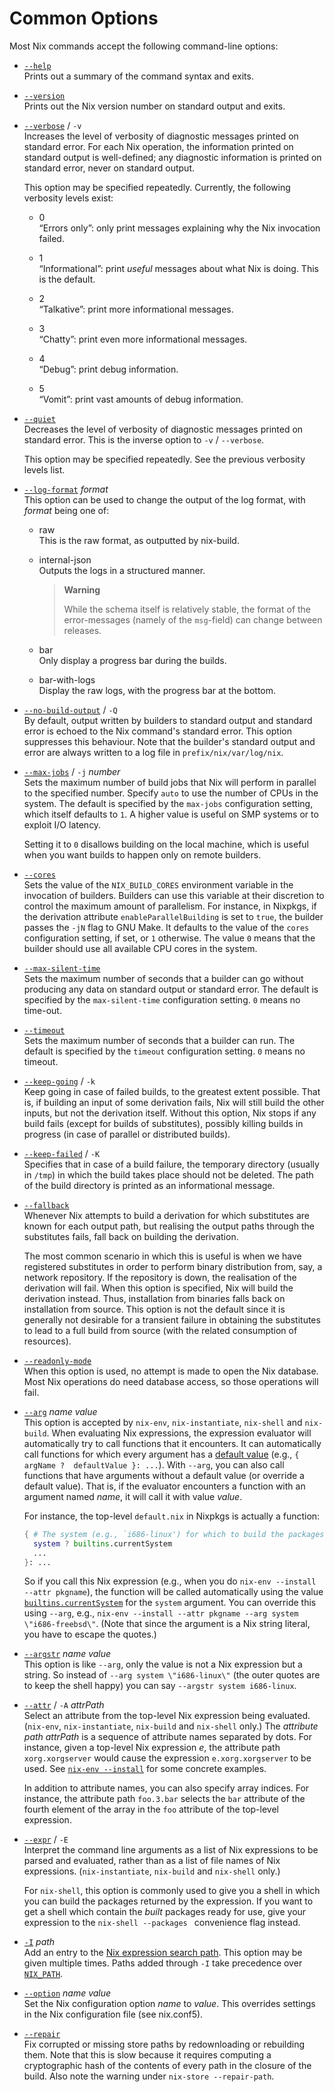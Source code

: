 # Common Options

Most Nix commands accept the following command-line options:

  - <span id="opt-help">[`--help`](#opt-help)</span>\
    Prints out a summary of the command syntax and exits.

  - <span id="opt-version">[`--version`](#opt-version)</span>\
    Prints out the Nix version number on standard output and exits.

  - <span id="opt-verbose">[`--verbose`](#opt-verbose)</span> / `-v`\
    Increases the level of verbosity of diagnostic messages printed on
    standard error. For each Nix operation, the information printed on
    standard output is well-defined; any diagnostic information is
    printed on standard error, never on standard output.

    This option may be specified repeatedly. Currently, the following
    verbosity levels exist:

      - 0\
        “Errors only”: only print messages explaining why the Nix
        invocation failed.

      - 1\
        “Informational”: print *useful* messages about what Nix is
        doing. This is the default.

      - 2\
        “Talkative”: print more informational messages.

      - 3\
        “Chatty”: print even more informational messages.

      - 4\
        “Debug”: print debug information.

      - 5\
        “Vomit”: print vast amounts of debug information.

  - <span id="opt-quiet">[`--quiet`](#opt-quiet)</span>\
    Decreases the level of verbosity of diagnostic messages printed on
    standard error. This is the inverse option to `-v` / `--verbose`.

    This option may be specified repeatedly. See the previous verbosity
    levels list.

  - <span id="opt-log-format">[`--log-format`](#opt-log-format)</span> *format*\
    This option can be used to change the output of the log format, with
    *format* being one of:

      - raw\
        This is the raw format, as outputted by nix-build.

      - internal-json\
        Outputs the logs in a structured manner.

        > **Warning**
        >
        > While the schema itself is relatively stable, the format of
        > the error-messages (namely of the `msg`-field) can change
        > between releases.

      - bar\
        Only display a progress bar during the builds.

      - bar-with-logs\
        Display the raw logs, with the progress bar at the bottom.

  - <span id="opt-no-build-output">[`--no-build-output`](#opt-no-build-output)</span> / `-Q`\
    By default, output written by builders to standard output and
    standard error is echoed to the Nix command's standard error. This
    option suppresses this behaviour. Note that the builder's standard
    output and error are always written to a log file in
    `prefix/nix/var/log/nix`.

  - <span id="opt-max-jobs">[`--max-jobs`](#opt-max-jobs)</span> / `-j` *number*\
    Sets the maximum number of build jobs that Nix will perform in
    parallel to the specified number. Specify `auto` to use the number
    of CPUs in the system. The default is specified by the `max-jobs`
    configuration setting, which itself defaults to `1`. A higher
    value is useful on SMP systems or to exploit I/O latency.

    Setting it to `0` disallows building on the local machine, which is
    useful when you want builds to happen only on remote builders.

  - <span id="opt-cores">[`--cores`](#opt-cores)</span>\
    Sets the value of the `NIX_BUILD_CORES` environment variable in
    the invocation of builders. Builders can use this variable at
    their discretion to control the maximum amount of parallelism. For
    instance, in Nixpkgs, if the derivation attribute
    `enableParallelBuilding` is set to `true`, the builder passes the
    `-jN` flag to GNU Make. It defaults to the value of the `cores`
    configuration setting, if set, or `1` otherwise. The value `0`
    means that the builder should use all available CPU cores in the
    system.

  - <span id="opt-max-silent-time">[`--max-silent-time`](#opt-max-silent-time)</span>\
    Sets the maximum number of seconds that a builder can go without
    producing any data on standard output or standard error. The
    default is specified by the `max-silent-time` configuration
    setting. `0` means no time-out.

  - <span id="opt-timeout">[`--timeout`](#opt-timeout)</span>\
    Sets the maximum number of seconds that a builder can run. The
    default is specified by the `timeout` configuration setting. `0`
    means no timeout.

  - <span id="opt-keep-going">[`--keep-going`](#opt-keep-going)</span> / `-k`\
    Keep going in case of failed builds, to the greatest extent
    possible. That is, if building an input of some derivation fails,
    Nix will still build the other inputs, but not the derivation
    itself. Without this option, Nix stops if any build fails (except
    for builds of substitutes), possibly killing builds in progress (in
    case of parallel or distributed builds).

  - <span id="opt-keep-failed">[`--keep-failed`](#opt-keep-failed)</span> / `-K`\
    Specifies that in case of a build failure, the temporary directory
    (usually in `/tmp`) in which the build takes place should not be
    deleted. The path of the build directory is printed as an
    informational message.

  - <span id="opt-fallback">[`--fallback`](#opt-fallback)</span>\
    Whenever Nix attempts to build a derivation for which substitutes
    are known for each output path, but realising the output paths
    through the substitutes fails, fall back on building the derivation.

    The most common scenario in which this is useful is when we have
    registered substitutes in order to perform binary distribution from,
    say, a network repository. If the repository is down, the
    realisation of the derivation will fail. When this option is
    specified, Nix will build the derivation instead. Thus, installation
    from binaries falls back on installation from source. This option is
    not the default since it is generally not desirable for a transient
    failure in obtaining the substitutes to lead to a full build from
    source (with the related consumption of resources).

  - <span id="opt-readonly-mode">[`--readonly-mode`](#opt-readonly-mode)</span>\
    When this option is used, no attempt is made to open the Nix
    database. Most Nix operations do need database access, so those
    operations will fail.

  - <span id="opt-arg">[`--arg`](#opt-arg)</span> *name* *value*\
    This option is accepted by `nix-env`, `nix-instantiate`,
    `nix-shell` and `nix-build`. When evaluating Nix expressions, the
    expression evaluator will automatically try to call functions that
    it encounters. It can automatically call functions for which every
    argument has a [default
    value](@docroot@/language/constructs.md#functions) (e.g.,
    `{ argName ?  defaultValue }: ...`). With `--arg`, you can also
    call functions that have arguments without a default value (or
    override a default value). That is, if the evaluator encounters a
    function with an argument named *name*, it will call it with value
    *value*.

    For instance, the top-level `default.nix` in Nixpkgs is actually a
    function:

    ```nix
    { # The system (e.g., `i686-linux') for which to build the packages.
      system ? builtins.currentSystem
      ...
    }: ...
    ```

    So if you call this Nix expression (e.g., when you do `nix-env --install --attr
    pkgname`), the function will be called automatically using the
    value [`builtins.currentSystem`](@docroot@/language/builtins.md) for
    the `system` argument. You can override this using `--arg`, e.g.,
    `nix-env --install --attr pkgname --arg system \"i686-freebsd\"`. (Note that
    since the argument is a Nix string literal, you have to escape the
    quotes.)

  - <span id="opt-argstr">[`--argstr`](#opt-argstr)</span> *name* *value*\
    This option is like `--arg`, only the value is not a Nix
    expression but a string. So instead of `--arg system
    \"i686-linux\"` (the outer quotes are to keep the shell happy) you
    can say `--argstr system i686-linux`.

  - <span id="opt-attr">[`--attr`](#opt-attr)</span> / `-A` *attrPath*\
    Select an attribute from the top-level Nix expression being
    evaluated. (`nix-env`, `nix-instantiate`, `nix-build` and
    `nix-shell` only.) The *attribute path* *attrPath* is a sequence
    of attribute names separated by dots. For instance, given a
    top-level Nix expression *e*, the attribute path `xorg.xorgserver`
    would cause the expression `e.xorg.xorgserver` to be used. See
    [`nix-env --install`](@docroot@/command-ref/nix-env/install.md) for some
    concrete examples.

    In addition to attribute names, you can also specify array indices.
    For instance, the attribute path `foo.3.bar` selects the `bar`
    attribute of the fourth element of the array in the `foo` attribute
    of the top-level expression.

  - <span id="opt-expr">[`--expr`](#opt-expr)</span> / `-E`\
    Interpret the command line arguments as a list of Nix expressions to
    be parsed and evaluated, rather than as a list of file names of Nix
    expressions. (`nix-instantiate`, `nix-build` and `nix-shell` only.)

    For `nix-shell`, this option is commonly used to give you a shell in
    which you can build the packages returned by the expression. If you
    want to get a shell which contain the *built* packages ready for
    use, give your expression to the `nix-shell --packages ` convenience flag
    instead.

  - <span id="opt-I">[`-I`](#opt-I)</span> *path*\
    Add an entry to the [Nix expression search path](@docroot@/command-ref/conf-file.md#conf-nix-path).
    This option may be given multiple times.
    Paths added through `-I` take precedence over [`NIX_PATH`](@docroot@/command-ref/env-common.md#env-NIX_PATH).

  - <span id="opt-option">[`--option`](#opt-option)</span> *name* *value*\
    Set the Nix configuration option *name* to *value*. This overrides
    settings in the Nix configuration file (see nix.conf5).

  - <span id="opt-repair">[`--repair`](#opt-repair)</span>\
    Fix corrupted or missing store paths by redownloading or rebuilding
    them. Note that this is slow because it requires computing a
    cryptographic hash of the contents of every path in the closure of
    the build. Also note the warning under `nix-store --repair-path`.
